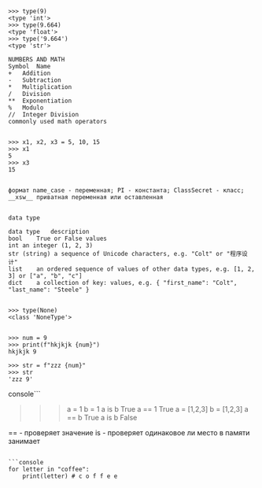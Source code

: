 ```console
>>> type(9)
<type 'int'>
>>> type(9.664)
<type 'float'>
>>> type('9.664')
<type 'str'>

NUMBERS AND MATH
Symbol	Name
+	Addition
-	Subtraction
*	Multiplication
/	Division
**	Exponentiation
%	Modulo
//	Integer Division
commonly used math operators


>>> x1, x2, x3 = 5, 10, 15
>>> x1
5
>>> x3
15


формат name_case - переменная; PI - константа; ClassSecret - класс;
__xsw__ приватная переменная или оставленная 


data type

data type	description
bool	True or False values
int	an integer (1, 2, 3)
str	(string) a sequence of Unicode characters, e.g. "Colt" or "程序设计"
list	an ordered sequence of values of other data types, e.g. [1, 2, 3] or ["a", "b", "c"]
dict	a collection of key: values, e.g. { "first_name": "Colt", "last_name": "Steele" }


>>> type(None)
<class 'NoneType'>


>>> num = 9
>>> print(f"hkjkjk {num}")
hkjkjk 9

>>> str = f"zzz {num}"
>>> str
'zzz 9'
```

console```
>>> a = 1
>>> b  = 1
>>> a is b
True
>>> a == 1 
True
>>> a = [1,2,3]
>>> b = [1,2,3]
>>> a == b
True
>>> a is b
False
 

  == - проверяет значение
  is - проверяет одинаковое ли место в памяти занимает
```

```console
for letter in "coffee":
	print(letter) # c o f f e e

    
```
